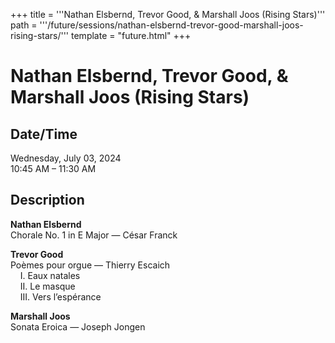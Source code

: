 +++
title = '''Nathan Elsbernd, Trevor Good, & Marshall Joos (Rising Stars)'''
path = '''/future/sessions/nathan-elsbernd-trevor-good-marshall-joos-rising-stars/'''
template = "future.html"
+++

<h1>Nathan Elsbernd, Trevor Good, & Marshall Joos (Rising Stars)</h1>

<h2>Date/Time</h2>
<p>Wednesday, July 03, 2024<br>
10:45 AM – 11:30 AM</p>
<h2>Description</h2>

<div class="ag87-crtemvc-hsbk"><div class="css-vsf5of"><p class="carina-rte-public-DraftStyleDefault-block"><span style="font-weight: bold;">Nathan Elsbernd</span><br>Chorale No. 1 in E Major — César Franck</p><p class="carina-rte-public-DraftStyleDefault-block"><span style="font-weight: bold;">Trevor Good</span><br>Poèmes pour orgue — Thierry Escaich<br>&nbsp; &nbsp; I. Eaux natales<br>&nbsp; &nbsp; II. Le masque<br>&nbsp; &nbsp; III. Vers l’espérance</p><p class="carina-rte-public-DraftStyleDefault-block"><span style="font-weight: bold;">Marshall Joos</span><br>Sonata Eroica — Joseph Jongen</p></div></div>


